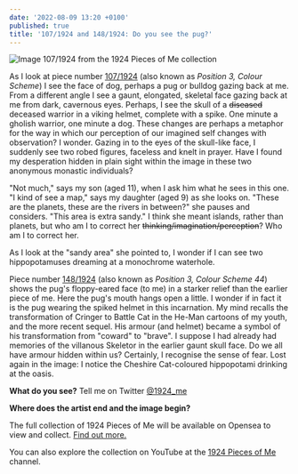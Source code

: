 ```yaml
---
date: '2022-08-09 13:20 +0100'
published: true
title: '107/1924 and 148/1924: Do you see the pug?'
---
```

![Image 107/1924 from the 1924 Pieces of Me collection]({{site.baseurl}}/img/S5P3D1.png)

As I look at piece number [107/1924](https://opensea.io/assets/ethereum/0x495f947276749ce646f68ac8c248420045cb7b5e/64162533542198579898252916190583583845604629893829087458582975658931087474689 "Image 107/1924 in the 1924 Pieces of me Collection on Opensea") (also known as _Position 3, Colour Scheme_) I see the face of dog, perhaps a pug or bulldog gazing back at me. From a different angle I see a gaunt, elongated, skeletal face gazing back at me from dark, cavernous eyes. Perhaps, I see the skull of a ~~diseased~~ deceased warrior in a viking helmet, complete with a spike. One minute a gholish warrior, one minute a dog. These changes are perhaps a metaphor for the way in which our perception of our imagined self changes with observation? I wonder. Gazing in to the eyes of the skull-like face, I suddenly see two robed figures, faceless and knelt in prayer. Have I found my desperation hidden in plain sight within the image in these two anonymous monastic individuals?

"Not much," says my son (aged 11), when I ask him what he sees in this one. "I kind of see a map," says my daughter (aged 9) as she looks on. "These are the planets, these are the rivers in between?" she pauses and considers. "This area is extra sandy." I think she meant islands, rather than planets, but who am I to correct her ~~thinking/imagination/perception~~? Who am I to correct her. 

As I look at the "sandy area" she pointed to, I wonder if I can see two hippopotamuses dreaming at a monochrome waterhole. 



Piece number [148/1924](https://opensea.io/assets/ethereum/0x495f947276749ce646f68ac8c248420045cb7b5e/64162533542198579898252916190583583845604629893829087458582975704011064213505 "Image 148/1924 of the 1924 Pieces of Me Collection") (also known as _Position 3, Colour Scheme 44_) shows the pug's floppy-eared face (to me) in a starker relief than the earlier piece of me. Here the pug's mouth hangs open a little. I wonder if in fact it is the pug wearing the spiked helmet in this incarnation. My mind recalls the transformation of Cringer to Battle Cat in the He-Man cartoons of my youth, and the more recent sequel. His armour (and helmet) became a symbol of his transformation from "coward" to "brave". I suppose I had already had memories of the villanous Skeletor in the earlier gaunt skull face. Do we all have armour hidden within us? Certainly, I recognise the sense of fear. Lost again in the image: I notice the Cheshire Cat-coloured hippopotami drinking at the oasis. 

**What do you see?** Tell me on Twitter [@1924_me](https://twitter.com/1924_me "Twitter for 1924 Pieces of Me")

**Where does the artist end and the image begin?**

The full collection of 1924 Pieces of Me will be available on Opensea to view and collect. [Find out more.](https://opensea.io/collection/1924piecesofme "Link to 1924 Pieces of Me collection on Opensea")

You can also explore the collection on YouTube at the [1924 Pieces of Me](https://www.youtube.com/channel/UCN0AC9XH3ED7TQBigOZYxrQ "Link to YouTube channel") channel.
